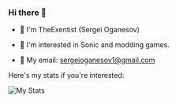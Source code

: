 ### Hi there 👋
 * :man: I'm TheExentist (Sergei Oganesov)

 * :information_desk_person: I'm interested in Sonic and modding games. 

 * :email: My email: sergeioganesov1@gmail.com
 
 Here's my stats if you're interested: 

![My Stats](https://github-readme-stats.vercel.app/api?username=TheExentist151&show_icons=true&theme=react)
